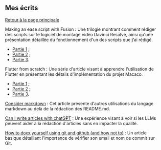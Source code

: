## Mes écrits

[Retour à la page principale](/mon-portfolio/)

Making an ease script with Fusion : Une trilogie montrant comment rédiger des scripts sur le logiciel de montage vidéo Davinci Resolve, ainsi qu'une présentation détaillée du fonctionnement d'un des scripts que j'ai rédigé.

- [Partie 1](/mon-portfolio/writings/making-an-ease-script-for-fusion-1.pdf) ;
- [Partie 2](/mon-portfolio/writings/making-an-ease-script-for-fusion-2.pdf) ;
- [Partie 3](/mon-portfolio/writings/making-an-ease-script-for-fusion-3.pdf).

Flutter from scratch : Une série d'article visant à apprendre l'utilisation de Flutter en présentant les détails d'implémentation du projet Macaco.

- [Partie 1](/mon-portfolio/writings/flutter_from_scratch_1.pdf) ;
- [Partie 2](/mon-portfolio/writings/flutter_from_scratch_2.pdf) ;
- [Partie 3](/mon-portfolio/writings/flutter_from_scratch_3.pdf).

[Consider markdown](/mon-portfolio/writings/consider_markdown.pdf) : Cet article présente d'autres utilisations du langage markdown au delà de la rédaction des README.md.

[Can I write articles with chatGPT](/mon-portfolio/writings/can_i_write_articles_with_chatgpt.pdf) : Une expérience visant à voir si les LLMs peuvent aider à la rédaction d'articles sans en impacter la qualité.

[How to doxx yourself using git and github (and how not to)](/mon-portfolio/writings/git_private_info_article.pdf) : Un article basique détaillant l'importance de vérifier son email et nom de commit sur Git.
